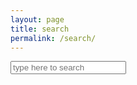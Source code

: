 ```yaml
---
layout: page
title: search
permalink: /search/
---
```


<div id="search-container">
    <input type="text" id="search-input" placeholder="type here to search">
    <ul id="results-container"></ul>
</div>

<script src="{{ site.baseurl }}/assets/simple-jekyll-search.min.js" type="text/javascript"></script>

<script>
    SimpleJekyllSearch({
    searchInput: document.getElementById('search-input'),
    resultsContainer: document.getElementById('results-container'),
    searchResultTemplate: '<div style="text-align: left !important;"><a href="{url}"><h1 style="text-align:left !important;">{title}</h1></a><span style="text-align:left !important;">{date}</span><br><span style="text-align:left !important;">{content}</span></div>',
    templateMiddleware: function(prop, value, template) {
            if (prop=='content') {
                var wordIndex = value.toLowerCase()
                                .indexOf(document.getElementById('search-input').value.toLowerCase());
                console.log(wordIndex, value);
                excerpt = value.slice(Math.max(wordIndex-70, 0), Math.min(wordIndex+70, value.length));
                return excerpt.split(' ')
                    .slice(1, excerpt.split(' ').length-1)
                    .join(' ').toLowerCase()
                    .replace(document.getElementById('search-input').value.toLowerCase(), '<font color="#ee82ee">' + document.getElementById('search-input').value + '</font>');
            }
          },
    json: '{{ site.baseurl }}/search.json',
    });
</script>